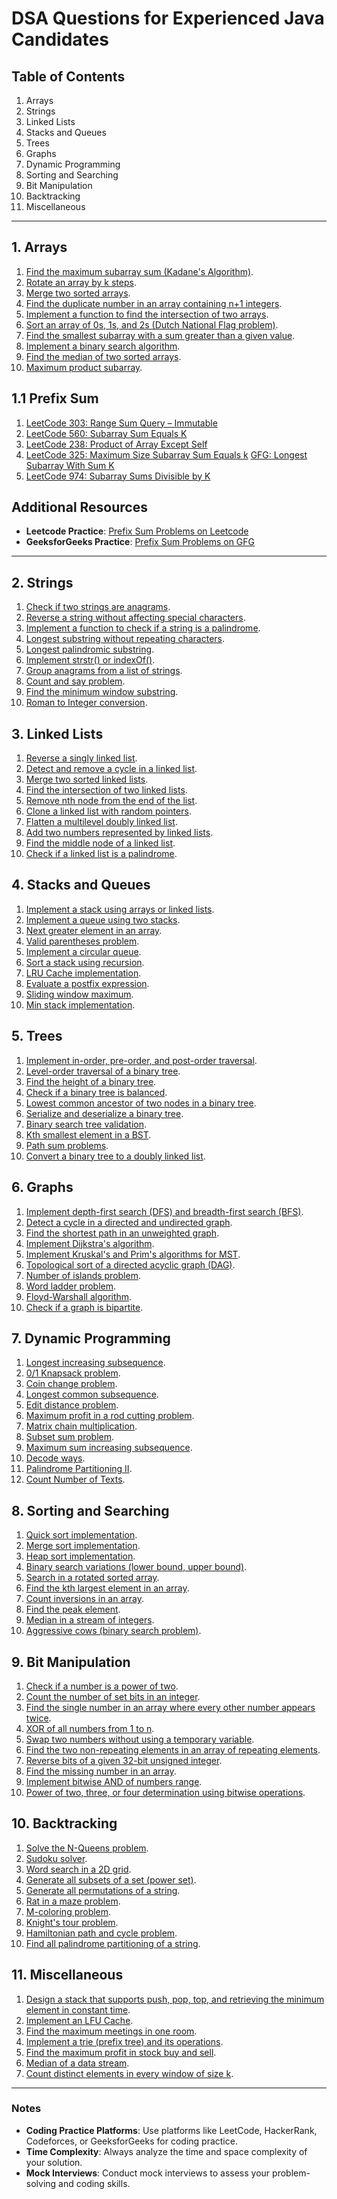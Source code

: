 # DSA Questions for Experienced Java Candidates

## Table of Contents
1. Arrays
2. Strings
3. Linked Lists
4. Stacks and Queues
5. Trees
6. Graphs
7. Dynamic Programming
8. Sorting and Searching
9. Bit Manipulation
10. Backtracking
11. Miscellaneous

---

## 1. Arrays
1. [Find the maximum subarray sum (Kadane's Algorithm)](https://leetcode.com/problems/maximum-subarray/).
2. [Rotate an array by k steps](https://leetcode.com/problems/rotate-array/).
3. [Merge two sorted arrays](https://leetcode.com/problems/merge-sorted-array/).
4. [Find the duplicate number in an array containing n+1 integers](https://leetcode.com/problems/find-the-duplicate-number/).
5. [Implement a function to find the intersection of two arrays](https://leetcode.com/problems/intersection-of-two-arrays/).
6. [Sort an array of 0s, 1s, and 2s (Dutch National Flag problem)](https://leetcode.com/problems/sort-colors/).
7. [Find the smallest subarray with a sum greater than a given value](https://leetcode.com/problems/minimum-size-subarray-sum/).
8. [Implement a binary search algorithm](https://leetcode.com/problems/binary-search/).
9. [Find the median of two sorted arrays](https://leetcode.com/problems/median-of-two-sorted-arrays/).
10. [Maximum product subarray](https://leetcode.com/problems/maximum-product-subarray/).


## 1.1 Prefix Sum

1. [LeetCode 303: Range Sum Query – Immutable](https://leetcode.com/problems/range-sum-query-immutable/)
2. [LeetCode 560: Subarray Sum Equals K](https://leetcode.com/problems/subarray-sum-equals-k/)
3. [LeetCode 238: Product of Array Except Self](https://leetcode.com/problems/product-of-array-except-self/)
4. [LeetCode 325: Maximum Size Subarray Sum Equals k](https://leetcode.com/problems/maximum-size-subarray-sum-equals-k/)
   [GFG: Longest Subarray With Sum K](https://www.geeksforgeeks.org/longest-sub-array-sum-k/)
5. [LeetCode 974: Subarray Sums Divisible by K](https://leetcode.com/problems/subarray-sums-divisible-by-k/)
  
## Additional Resources
- **Leetcode Practice**: [Prefix Sum Problems on Leetcode](https://leetcode.com/tag/prefix-sum/)
- **GeeksforGeeks Practice**: [Prefix Sum Problems on GFG](https://www.geeksforgeeks.org/introductions-to-prefix-sum-array/)
---

## 2. Strings
1. [Check if two strings are anagrams](https://leetcode.com/problems/valid-anagram/).
2. [Reverse a string without affecting special characters](https://practice.geeksforgeeks.org/problems/reverse-a-string/1).
3. [Implement a function to check if a string is a palindrome](https://leetcode.com/problems/valid-palindrome/).
4. [Longest substring without repeating characters](https://leetcode.com/problems/longest-substring-without-repeating-characters/).
5. [Longest palindromic substring](https://leetcode.com/problems/longest-palindromic-substring/).
6. [Implement strstr() or indexOf()](https://leetcode.com/problems/implement-strstr/).
7. [Group anagrams from a list of strings](https://leetcode.com/problems/group-anagrams/).
8. [Count and say problem](https://leetcode.com/problems/count-and-say/).
9. [Find the minimum window substring](https://leetcode.com/problems/minimum-window-substring/).
10. [Roman to Integer conversion](https://leetcode.com/problems/roman-to-integer/).

## 3. Linked Lists
1. [Reverse a singly linked list](https://leetcode.com/problems/reverse-linked-list/).
2. [Detect and remove a cycle in a linked list](https://leetcode.com/problems/linked-list-cycle/).
3. [Merge two sorted linked lists](https://leetcode.com/problems/merge-two-sorted-lists/).
4. [Find the intersection of two linked lists](https://leetcode.com/problems/intersection-of-two-linked-lists/).
5. [Remove nth node from the end of the list](https://leetcode.com/problems/remove-nth-node-from-end-of-list/).
6. [Clone a linked list with random pointers](https://leetcode.com/problems/copy-list-with-random-pointer/).
7. [Flatten a multilevel doubly linked list](https://leetcode.com/problems/flatten-a-multilevel-doubly-linked-list/).
8. [Add two numbers represented by linked lists](https://leetcode.com/problems/add-two-numbers/).
9. [Find the middle node of a linked list](https://leetcode.com/problems/middle-of-the-linked-list/).
10. [Check if a linked list is a palindrome](https://leetcode.com/problems/palindrome-linked-list/).

## 4. Stacks and Queues
1. [Implement a stack using arrays or linked lists](https://practice.geeksforgeeks.org/problems/implement-stack-using-array/1).
2. [Implement a queue using two stacks](https://leetcode.com/problems/implement-queue-using-stacks/).
3. [Next greater element in an array](https://leetcode.com/problems/next-greater-element-i/).
4. [Valid parentheses problem](https://leetcode.com/problems/valid-parentheses/).
5. [Implement a circular queue](https://leetcode.com/problems/design-circular-queue/).
6. [Sort a stack using recursion](https://practice.geeksforgeeks.org/problems/sort-a-stack/1).
7. [LRU Cache implementation](https://leetcode.com/problems/lru-cache/).
8. [Evaluate a postfix expression](https://practice.geeksforgeeks.org/problems/evaluation-of-postfix-expression/0).
9. [Sliding window maximum](https://leetcode.com/problems/sliding-window-maximum/).
10. [Min stack implementation](https://leetcode.com/problems/min-stack/).

## 5. Trees
1. [Implement in-order, pre-order, and post-order traversal](https://leetcode.com/problems/binary-tree-inorder-traversal/).
2. [Level-order traversal of a binary tree](https://leetcode.com/problems/binary-tree-level-order-traversal/).
3. [Find the height of a binary tree](https://practice.geeksforgeeks.org/problems/height-of-binary-tree/1).
4. [Check if a binary tree is balanced](https://leetcode.com/problems/balanced-binary-tree/).
5. [Lowest common ancestor of two nodes in a binary tree](https://leetcode.com/problems/lowest-common-ancestor-of-a-binary-tree/).
6. [Serialize and deserialize a binary tree](https://leetcode.com/problems/serialize-and-deserialize-binary-tree/).
7. [Binary search tree validation](https://leetcode.com/problems/validate-binary-search-tree/).
8. [Kth smallest element in a BST](https://leetcode.com/problems/kth-smallest-element-in-a-bst/).
9. [Path sum problems](https://leetcode.com/problems/path-sum/).
10. [Convert a binary tree to a doubly linked list](https://leetcode.com/problems/flatten-binary-tree-to-linked-list/).

## 6. Graphs
1. [Implement depth-first search (DFS) and breadth-first search (BFS)](https://leetcode.com/problems/clone-graph/).
2. [Detect a cycle in a directed and undirected graph](https://practice.geeksforgeeks.org/problems/detect-cycle-in-a-directed-graph/1).
3. [Find the shortest path in an unweighted graph](https://practice.geeksforgeeks.org/problems/shortest-path-in-undirected-graph/1).
4. [Implement Dijkstra's algorithm](https://practice.geeksforgeeks.org/problems/implementing-dijkstra-set-1-adjacency-matrix/1).
5. [Implement Kruskal's and Prim's algorithms for MST](https://practice.geeksforgeeks.org/problems/minimum-spanning-tree/1).
6. [Topological sort of a directed acyclic graph (DAG)](https://practice.geeksforgeeks.org/problems/topological-sort/1).
7. [Number of islands problem](https://leetcode.com/problems/number-of-islands/).
8. [Word ladder problem](https://leetcode.com/problems/word-ladder/).
9. [Floyd-Warshall algorithm](https://practice.geeksforgeeks.org/problems/implementing-floyd-warshall/1).
10. [Check if a graph is bipartite](https://leetcode.com/problems/is-graph-bipartite/).

## 7. Dynamic Programming
1. [Longest increasing subsequence](https://leetcode.com/problems/longest-increasing-subsequence/).
2. [0/1 Knapsack problem](https://practice.geeksforgeeks.org/problems/0-1-knapsack-problem/0).
3. [Coin change problem](https://leetcode.com/problems/coin-change/).
4. [Longest common subsequence](https://leetcode.com/problems/longest-common-subsequence/).
5. [Edit distance problem](https://leetcode.com/problems/edit-distance/).
6. [Maximum profit in a rod cutting problem](https://practice.geeksforgeeks.org/problems/rod-cutting/0).
7. [Matrix chain multiplication](https://practice.geeksforgeeks.org/problems/matrix-chain-multiplication/0).
8. [Subset sum problem](https://practice.geeksforgeeks.org/problems/subset-sum-problem/0).
9. [Maximum sum increasing subsequence](https://practice.geeksforgeeks.org/problems/maximum-sum-increasing-subsequence/0).
10. [Decode ways](https://leetcode.com/problems/decode-ways/).
11. [Palindrome Partitioning II](https://leetcode.com/problems/palindrome-partitioning-ii/).
12. [Count Number of Texts](https://leetcode.com/problems/count-number-of-texts/).

## 8. Sorting and Searching
1. [Quick sort implementation](https://practice.geeksforgeeks.org/problems/quick-sort/0).
2. [Merge sort implementation](https://practice.geeksforgeeks.org/problems/merge-sort/1).
3. [Heap sort implementation](https://practice.geeksforgeeks.org/problems/heap-sort/0).
4. [Binary search variations (lower bound, upper bound)](https://practice.geeksforgeeks.org/problems/first-and-last-occurrences-of-x/0).
5. [Search in a rotated sorted array](https://leetcode.com/problems/search-in-rotated-sorted-array/).
6. [Find the kth largest element in an array](https://leetcode.com/problems/kth-largest-element-in-an-array/).
7. [Count inversions in an array](https://practice.geeksforgeeks.org/problems/inversion-of-array/0).
8. [Find the peak element](https://leetcode.com/problems/find-peak-element/).
9. [Median in a stream of integers](https://leetcode.com/problems/find-median-from-data-stream/).
10. [Aggressive cows (binary search problem)](https://practice.geeksforgeeks.org/problems/aggressive-cows/0).

## 9. Bit Manipulation
1. [Check if a number is a power of two](https://leetcode.com/problems/power-of-two/).
2. [Count the number of set bits in an integer](https://leetcode.com/problems/number-of-1-bits/).
3. [Find the single number in an array where every other number appears twice](https://leetcode.com/problems/single-number/).
4. [XOR of all numbers from 1 to n](https://practice.geeksforgeeks.org/problems/bit-difference/0).
5. [Swap two numbers without using a temporary variable](https://practice.geeksforgeeks.org/problems/swap-two-numbers/0).
6. [Find the two non-repeating elements in an array of repeating elements](https://practice.geeksforgeeks.org/problems/two-non-repeating-elements-in-an-array/0).
7. [Reverse bits of a given 32-bit unsigned integer](https://leetcode.com/problems/reverse-bits/).
8. [Find the missing number in an array](https://leetcode.com/problems/missing-number/).
9. [Implement bitwise AND of numbers range](https://leetcode.com/problems/bitwise-and-of-numbers-range/).
10. [Power of two, three, or four determination using bitwise operations](https://practice.geeksforgeeks.org/problems/power-of-2-and-3/0).

## 10. Backtracking
1. [Solve the N-Queens problem](https://leetcode.com/problems/n-queens/).
2. [Sudoku solver](https://leetcode.com/problems/sudoku-solver/).
3. [Word search in a 2D grid](https://leetcode.com/problems/word-search/).
4. [Generate all subsets of a set (power set)](https://leetcode.com/problems/subsets/).
5. [Generate all permutations of a string](https://leetcode.com/problems/permutations/).
6. [Rat in a maze problem](https://practice.geeksforgeeks.org/problems/rat-in-a-maze-problem/1).
7. [M-coloring problem](https://practice.geeksforgeeks.org/problems/m-coloring-problem/1).
8. [Knight's tour problem](https://practice.geeksforgeeks.org/problems/knight-tour-problem/0).
9. [Hamiltonian path and cycle problem](https://practice.geeksforgeeks.org/problems/hamiltonian-path/0).
10. [Find all palindrome partitioning of a string](https://leetcode.com/problems/palindrome-partitioning/).

## 11. Miscellaneous
1. [Design a stack that supports push, pop, top, and retrieving the minimum element in constant time](https://leetcode.com/problems/min-stack/).
2. [Implement an LFU Cache](https://leetcode.com/problems/lfu-cache/).
3. [Find the maximum meetings in one room](https://practice.geeksforgeeks.org/problems/n-meetings-in-one-room/0).
4. [Implement a trie (prefix tree) and its operations](https://leetcode.com/problems/implement-trie-prefix-tree/).
5. [Find the maximum profit in stock buy and sell](https://leetcode.com/problems/best-time-to-buy-and-sell-stock/).
6. [Median of a data stream](https://leetcode.com/problems/find-median-from-data-stream/).
7. [Count distinct elements in every window of size k](https://practice.geeksforgeeks.org/problems/count-distinct-elements-in-every-window/1).

---

### Notes
- **Coding Practice Platforms**: Use platforms like LeetCode, HackerRank, Codeforces, or GeeksforGeeks for coding practice.
- **Time Complexity**: Always analyze the time and space complexity of your solution.
- **Mock Interviews**: Conduct mock interviews to assess your problem-solving and coding skills.
